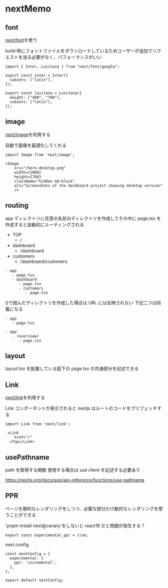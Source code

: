 # nextMemo

## font

[next/font](https://nextjs.org/docs/pages/building-your-application/optimizing/fonts)を使う

build 時にフォントファイルをダウンロードしているためユーザーが追加でリクエストを送る必要がなく、パフォーマンスがいい

```
import { Inter, Lusitana } from "next/font/google";

export const inter = Inter({
  subsets: ["latin"],
});

export const lusitana = Lusitana({
  weight: ["400", "700"],
  subsets: ["latin"],
});

```

## image

[next/image](https://nextjs.org/docs/pages/api-reference/components/image)を利用する

自動で画像を最適化してくれる

```
import Image from 'next/image';

<Image
    src="/hero-desktop.png"
    width={1000}
    height={760}
    className="hidden md:block"
    alt="Screenshots of the dashboard project showing desktop version"
    />
```

## routing

app ディレクトリに任意の名前のディレクトリを作成してその中に page.tsx を作成すると自動的にルーティングされる

- TOP
  - /
- dashboard
  - /dashboard
- customers
  - /dashboard/customers

```
- app
   - page.tsx
   - dashboard
      - page.tsx
      - customers
         - page.tsx

```

()で囲んだディレクトリを作成した場合は URL には反映されない
下記二つは同義になる

```
- app
   - page.tsx
```

```
- app
   - (overview)
      - page.tsx
```

## layout

layout.tsx を配置している配下の page.tsx の共通部分を記述できる

## Link

[next/link](https://nextjs-ja-translation-docs.vercel.app/docs/api-reference/next/link)を利用する

Link コンポーネントが表示されると nextjs はルートのコードをプリフェッチする

```
import Link from 'next/link';

 <Link
    href="/"
  >Top</Link>
```

## usePathname

path を取得する関数
使用する場合は use client を記述する必要あり

https://nextjs.org/docs/app/api-reference/functions/use-pathname

## PPR

ページを静的なレンダリングをしつつ、必要な部分だけ動的なレンダリングを使うことができる

'pnpm install next@canary'をしないと react19 だと問題が発生する？

```
export const experimental_ppr = true;
```

next.config

```
const nextConfig = {
  experimental: {
    ppr: 'incremental',
  },
};

export default nextConfig;
```
